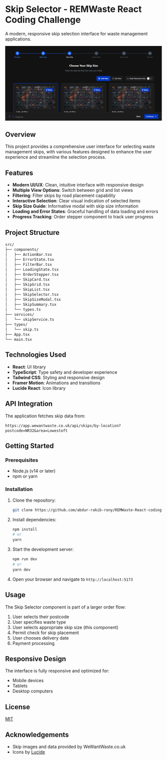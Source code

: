 # Skip Selector - REMWaste React Coding Challenge

A modern, responsive skip selection interface for waste management applications.

![Skip Selector Demo](screenshot.png)

## Overview

This project provides a comprehensive user interface for selecting waste management skips, with various features designed to enhance the user experience and streamline the selection process.

## Features

- **Modern UI/UX**: Clean, intuitive interface with responsive design
- **Multiple View Options**: Switch between grid and list views
- **Filtering**: Filter skips by road placement capability
- **Interactive Selection**: Clear visual indication of selected items
- **Skip Size Guide**: Informative modal with skip size information
- **Loading and Error States**: Graceful handling of data loading and errors
- **Progress Tracking**: Order stepper component to track user progress

## Project Structure

```
src/
├── components/
│   ├── ActionBar.tsx
│   ├── ErrorState.tsx
│   ├── FilterBar.tsx
│   ├── LoadingState.tsx
│   ├── OrderStepper.tsx
│   ├── SkipCard.tsx
│   ├── SkipGrid.tsx
│   ├── SkipList.tsx
│   ├── SkipSelector.tsx
│   ├── SkipSizeModal.tsx
│   ├── SkipSummary.tsx
│   └── types.ts
├── services/
│   └── skipService.ts
├── types/
│   └── skip.ts
├── App.tsx
└── main.tsx
```

## Technologies Used

- **React**: UI library
- **TypeScript**: Type safety and developer experience
- **Tailwind CSS**: Styling and responsive design
- **Framer Motion**: Animations and transitions
- **Lucide React**: Icon library

## API Integration

The application fetches skip data from:
```
https://app.wewantwaste.co.uk/api/skips/by-location?postcode=NR32&area=Lowestoft
```

## Getting Started

### Prerequisites

- Node.js (v14 or later)
- npm or yarn

### Installation

1. Clone the repository:
   ```bash
   git clone https://github.com/abdur-rakib-rony/REMWaste-React-coding-challenge.git
   ```

2. Install dependencies:
   ```bash
   npm install
   # or
   yarn
   ```

3. Start the development server:
   ```bash
   npm run dev
   # or
   yarn dev
   ```

4. Open your browser and navigate to `http://localhost:5173`

## Usage

The Skip Selector component is part of a larger order flow:

1. User selects their postcode
2. User specifies waste type
3. User selects appropriate skip size (this component)
4. Permit check for skip placement
5. User chooses delivery date
6. Payment processing

## Responsive Design

The interface is fully responsive and optimized for:
- Mobile devices
- Tablets
- Desktop computers

## License

[MIT](LICENSE)

## Acknowledgements

- Skip images and data provided by WeWantWaste.co.uk
- Icons by [Lucide](https://lucide.dev/)